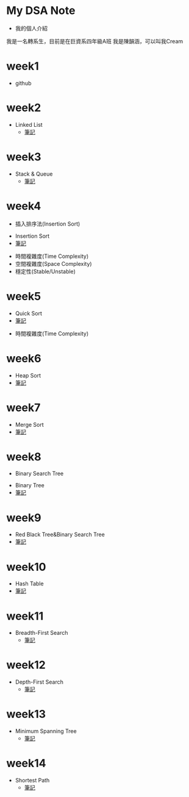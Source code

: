 # My DSA Note
 - 我的個人介紹
 
我是一名轉系生，目前是在巨資系四年級A班
我是陳韻涵，可以叫我Cream

# week1
 - github 

# week2
* Linked List
  * [筆記](https://github.com/cream1117/DSA/blob/master/%E8%87%AA%E6%88%91%E5%AD%B8%E7%BF%92Note/Linked_list.md)
# week3 
* Stack & Queue
  * [筆記](https://github.com/cream1117/DSA/blob/master/%E8%87%AA%E6%88%91%E5%AD%B8%E7%BF%92Note/Stack%20%26%20Queue.md)
# week4
 - 插入排序法(Insertion Sort)
 * Insertion Sort
  * [筆記](https://github.com/cream1117/DSA/blob/master/%E8%87%AA%E6%88%91%E5%AD%B8%E7%BF%92Note/Insertion%20Sort.md)
 - 時間複雜度(Time Complexity)
 - 空間複雜度(Space Complexity)
 - 穩定性(Stable/Unstable)

# week5
  * Quick Sort
  * [筆記](https://github.com/cream1117/DSA/blob/master/%E8%87%AA%E6%88%91%E5%AD%B8%E7%BF%92Note/Quick%20Sort.md)
 - 時間複雜度(Time Complexity)
# week6
 * Heap Sort
  * [筆記](https://github.com/cream1117/DSA/blob/master/%E8%87%AA%E6%88%91%E5%AD%B8%E7%BF%92Note/Heap%20Sort.md)
# week7
 * Merge Sort
  * [筆記](https://github.com/cream1117/DSA/blob/master/%E8%87%AA%E6%88%91%E5%AD%B8%E7%BF%92Note/Merge%20Sort.md)
# week8
  - Binary Search Tree
 * Binary Tree
  * [筆記](https://github.com/cream1117/DSA/blob/master/%E8%87%AA%E6%88%91%E5%AD%B8%E7%BF%92Note/Binary%20Tree.md)
# week9
 * Red Black Tree&Binary Search Tree
  * [筆記](https://github.com/cream1117/DSA/blob/master/%E8%87%AA%E6%88%91%E5%AD%B8%E7%BF%92Note/BST%26RBT.md)
# week10
 * Hash Table
  * [筆記](https://github.com/cream1117/DSA/blob/master/%E8%87%AA%E6%88%91%E5%AD%B8%E7%BF%92Note/Hash%20table.md)
# week11
* Breadth-First Search
  * [筆記](https://github.com/cream1117/DSA/blob/master/%E8%87%AA%E6%88%91%E5%AD%B8%E7%BF%92Note/BFS%26DFS.md)
# week12
* Depth-First Search
  * [筆記](https://github.com/cream1117/DSA/blob/master/%E8%87%AA%E6%88%91%E5%AD%B8%E7%BF%92Note/BFS%26DFS.md)
# week13
* Minimum Spanning Tree
  * [筆記](https://github.com/cream1117/DSA/blob/master/%E8%87%AA%E6%88%91%E5%AD%B8%E7%BF%92Note/MST&Shortest%20Path.md)
# week14
* Shortest Path
  * [筆記](https://github.com/cream1117/DSA/blob/master/%E8%87%AA%E6%88%91%E5%AD%B8%E7%BF%92Note/MST&Shortest%20Path.md)
